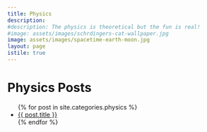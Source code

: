 ```yaml
---
title: Physics
description: 
#description: The physics is theoretical but the fun is real!
#image: assets/images/schrdingers-cat-wallpaper.jpg
image: assets/images/spacetime-earth-moon.jpg
layout: page
istile: true
---
```


# Physics Posts
<ul>
    {% for post in site.categories.physics %}
        <li>
            <a href="{{ post.url }}">{{ post.title }}</a>
        </li>
    {% endfor %}
</ul>
